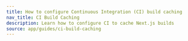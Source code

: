 ```yaml
---
title: How to configure Continuous Integration (CI) build caching
nav_title: CI Build Caching
description: Learn how to configure CI to cache Next.js builds
source: app/guides/ci-build-caching
---
```

